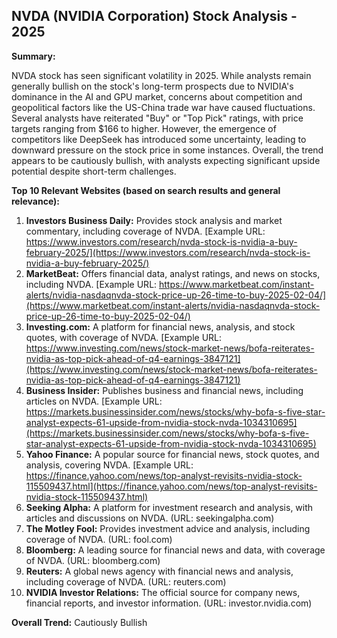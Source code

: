 ## NVDA (NVIDIA Corporation) Stock Analysis - 2025

**Summary:**

NVDA stock has seen significant volatility in 2025. While analysts remain generally bullish on the stock's long-term prospects due to NVIDIA's dominance in the AI and GPU market, concerns about competition and geopolitical factors like the US-China trade war have caused fluctuations.  Several analysts have reiterated "Buy" or "Top Pick" ratings, with price targets ranging from $166 to higher. However, the emergence of competitors like DeepSeek has introduced some uncertainty, leading to downward pressure on the stock price in some instances.  Overall, the trend appears to be cautiously bullish, with analysts expecting significant upside potential despite short-term challenges.

**Top 10 Relevant Websites (based on search results and general relevance):**

1. **Investors Business Daily:** Provides stock analysis and market commentary, including coverage of NVDA. [Example URL: https://www.investors.com/research/nvda-stock-is-nvidia-a-buy-february-2025/](https://www.investors.com/research/nvda-stock-is-nvidia-a-buy-february-2025/)
2. **MarketBeat:** Offers financial data, analyst ratings, and news on stocks, including NVDA. [Example URL: https://www.marketbeat.com/instant-alerts/nvidia-nasdaqnvda-stock-price-up-26-time-to-buy-2025-02-04/](https://www.marketbeat.com/instant-alerts/nvidia-nasdaqnvda-stock-price-up-26-time-to-buy-2025-02-04/)
3. **Investing.com:** A platform for financial news, analysis, and stock quotes, with coverage of NVDA. [Example URL: https://www.investing.com/news/stock-market-news/bofa-reiterates-nvidia-as-top-pick-ahead-of-q4-earnings-3847121](https://www.investing.com/news/stock-market-news/bofa-reiterates-nvidia-as-top-pick-ahead-of-q4-earnings-3847121)
4. **Business Insider:** Publishes business and financial news, including articles on NVDA. [Example URL: https://markets.businessinsider.com/news/stocks/why-bofa-s-five-star-analyst-expects-61-upside-from-nvidia-stock-nvda-1034310695](https://markets.businessinsider.com/news/stocks/why-bofa-s-five-star-analyst-expects-61-upside-from-nvidia-stock-nvda-1034310695)
5. **Yahoo Finance:** A popular source for financial news, stock quotes, and analysis, covering NVDA. [Example URL: https://finance.yahoo.com/news/top-analyst-revisits-nvidia-stock-115509437.html](https://finance.yahoo.com/news/top-analyst-revisits-nvidia-stock-115509437.html)
6. **Seeking Alpha:** A platform for investment research and analysis, with articles and discussions on NVDA.  (URL: seekingalpha.com)
7. **The Motley Fool:** Provides investment advice and analysis, including coverage of NVDA. (URL: fool.com)
8. **Bloomberg:** A leading source for financial news and data, with coverage of NVDA. (URL: bloomberg.com)
9. **Reuters:** A global news agency with financial news and analysis, including coverage of NVDA. (URL: reuters.com)
10. **NVIDIA Investor Relations:** The official source for company news, financial reports, and investor information. (URL: investor.nvidia.com)


**Overall Trend:** Cautiously Bullish